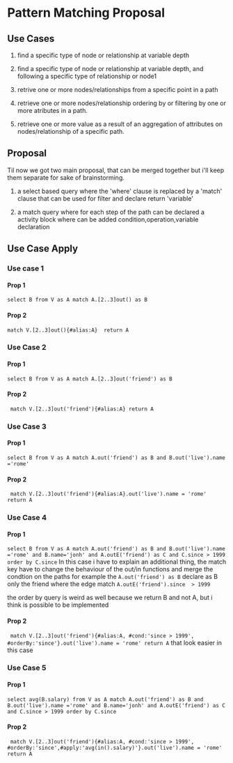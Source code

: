 # Pattern Matching Proposal

## Use Cases

1. find a specific type of node or relationship at variable depth

2. find a specific type of node or relationship at variable depth, and following a specific type of relationship or node1

3. retrive one or more nodes/relationships from a specific point in a path

4. retrieve one or more nodes/relationship ordering by or filtering by one or more atributes in a path.

5. retrieve one or more value as a result of an aggregation of attributes on nodes/relationship of a specific path.


## Proposal

Til now we got two main proposal, that can be merged together but i'll keep them separate for sake of brainstorming.

1. a select based query where the 'where' clause is replaced by a 'match' clause that can be used for filter and declare return 'variable'

2. a match query where for each step of the path can be declared a activity block where can be added condition,operation,variable declaration


## Use Case Apply

### Use case 1

#### Prop 1
``` select B from V as A match A.[2..3]out() as B ```
#### Prop 2
``` match V.[2..3]out(){#alias:A}  return A ```

### Use Case 2

#### Prop 1
``` select B from V as A match A.[2..3]out('friend') as B ```
#### Prop 2
``` match V.[2..3]out('friend'){#alias:A} return A```

### Use Case 3

#### Prop 1
``` select B from V as A match A.out('friend') as B and B.out('live').name ='rome' ```
#### Prop 2
``` match V.[2..3]out('friend'){#alias:A}.out('live').name = 'rome' return A```


### Use Case 4

#### Prop 1
``` select B from V as A match A.out('friend') as B and B.out('live').name ='rome' and B.name='jonh' and A.outE('friend') as C and C.since > 1999 order by C.since ```
In this case i have to explain an additional thing, the match key have to change the behaviour of the out/in functions and merge the condtion on the paths 
for example the `A.out('friend') as B` declare as B only the friend where the edge match `A.outE('friend').since  > 1999 `

the order by query is weird as well because we return B and not A, but i think is possible to be implemented

#### Prop 2
``` match V.[2..3]out('friend'){#alias:A, #cond:'since > 1999', #orderBy:'since'}.out('live').name = 'rome' return A```
that look easier in this case


### Use Case 5

#### Prop 1

``` select avg(B.salary) from V as A match A.out('friend') as B and B.out('live').name ='rome' and B.name='jonh' and A.outE('friend') as C and C.since > 1999 order by C.since ```

#### Prop 2

``` match V.[2..3]out('friend'){#alias:A, #cond:'since > 1999', #orderBy:'since',#apply:'avg(in().salary)'}.out('live').name = 'rome' return A```

